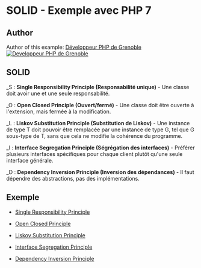 # SOLID - Exemple avec PHP 7




## Author

Author of this example:
[Développeur PHP de Grenoble](https://www.devandweb.fr)
[![Developpeur PHP de Grenoble](https://www.devandweb.fr/medias/website/developpeur-web.png)](https://www.devandweb.fr)






## SOLID

_S :
**Single Responsibility Principle (Responsabilité unique)** - Une classe doit avoir une et une seule responsabilité.

_O :
**Open Closed Principle (Ouvert/fermé)** - Une classe doit être ouverte à l'extension, mais fermée à la modification.

_L :
**Liskov Substitution Principle (Substitution de Liskov)** - Une instance de type T doit pouvoir être remplacée par une instance de type G, tel que G sous-type de T, sans que cela ne modifie la cohérence du programme.

_I :
**Interface Segregation Principle (Ségrégation des interfaces)** - Préférer plusieurs interfaces spécifiques pour chaque client plutôt qu'une seule interface générale.

_D :
**Dependency Inversion Principle (Inversion des dépendances)** - Il faut dépendre des abstractions, pas des implémentations.






## Exemple

* [Single Responsibility Principle](https://github.com/stephweb/solid-php/tree/master/src/1_single-responsibility-principle)

* [Open Closed Principle](https://github.com/stephweb/solid-php/tree/master/src/2_open-closed-principle)

* [Liskov Substitution Principle](https://github.com/stephweb/solid-php/tree/master/src/3_liskov-substitution-principle)

* [Interface Segregation Principle](https://github.com/stephweb/solid-php/tree/master/src/4_interface-segregation-principle)

* [Dependency Inversion Principle](https://github.com/stephweb/solid-php/tree/master/src/5_dependency-inversion-principle)
